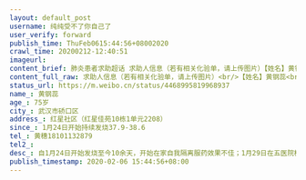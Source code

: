 ```yaml
---
layout: default_post
username: 纯纯受不了你自己了
user_verify: forward
publish_time: ThuFeb0615:44:56+08002020
crawl_time: 20200212-12:40:51
imageurl: 
content_brief: 肺炎患者求助超话 求助人信息（若有相关化验单，请上传图片）【姓名】黄钢蕊【年龄】75岁【所在城市】武汉市硚口区【所在小区、社区】红星社区（红星佳苑10栋1单元2208）【患病时间】1月24日开始持续发烧37.9-38.6【联系方式】黄穗 18101132879【病情描述】 自1月24日开始发烧至今10余天， ...全文
content_full_raw: 求助人信息（若有相关化验单，请上传图片）<br/>【姓名】黄钢蕊<br/>【年龄】75岁<br/>【所在城市】武汉市硚口区<br/>【所在小区、社区】红星社区（红星佳苑10栋1单元2208）<br/>【患病时间】1月24日开始持续发烧37.9-38.6<br/>【联系方式】黄穗18101132879<br/>【病情描述】自1月24日开始发烧至今10余天，开始在家自我隔离服药效果不佳；1月29日在五医院检查CT和查血，高度疑似；2月3日在武汉市第一医院做核酸检查，确诊为阳性<br/>后继续在五医院输液共7天，身体状况越来越差，三天前开始已经出现呼吸困难，几次咳血，现已无法行动，近8天无进食，目前病人仍然在家，急需床位！
status_url: https://m.weibo.cn/status/4468995819968937
name_: 黄钢蕊
age_: 75岁
city_: 武汉市硚口区
address_: 红星社区（红星佳苑10栋1单元2208）
since_: 1月24日开始持续发烧37.9-38.6
tel_: 黄穗18101132879
tel2_: 
desc_: 自1月24日开始发烧至今10余天，开始在家自我隔离服药效果不佳；1月29日在五医院检查CT和查血，高度疑似；2月3日在武汉市第一医院做核酸检查，确诊为阳性后继续在五医院输液共7天，身体状况越来越差，三天前开始已经出现呼吸困难，几次咳血，现已无法行动，近8天无进食，目前病人仍然在家，急需床位！
publish_timestamp: 2020-02-06 15:44:56+08:00
---
```

